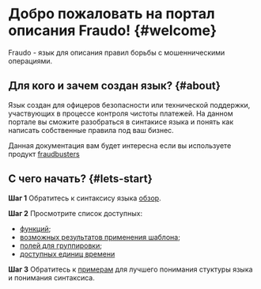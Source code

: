 
# Добро пожаловать на портал описания Fraudo! {#welcome}

Fraudo - язык для описания правил борьбы с мошенническими операциями.

## Для кого и зачем создан язык? {#about}

Язык создан для офицеров безопасности или технической поддержки, участвующих в процессе контроля чистоты платежей.
На данном портале вы сможите разобраться в синтакисе языка и понять как написать собственные правила под ваш бизнес.

Данная документация вам будет интересна если вы используете продукт [fraudbusters](https://vality.dev/fraudbusters)

## С чего начать? {#lets-start}

**Шаг 1**
Обратитесь к синтаксису языка [обзор](syntax.md).

**Шаг 2**
Просмотрите список доступных:

-  [функций](docs/operations/#_2);
-  [возможных результатов применения шаблона](docs/operations/#_9);
-  [полей для группировки](docs/operations/#group_field);
-  [доступных единиц времени](docs/operations/#time_unit)

**Шаг 3**
Обратитесь к [примерам](examples.md) для лучшего понимания стуктуры языка и понимания синтаксиса.
